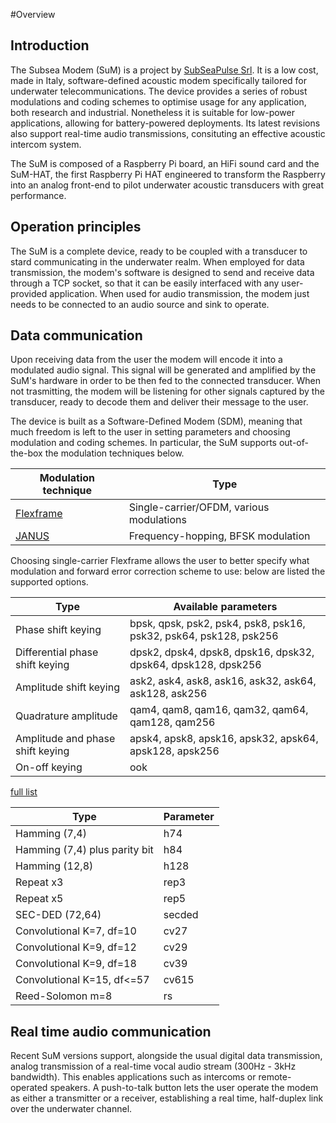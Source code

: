 #Overview
## Introduction
The Subsea Modem (SuM) is a project by [SubSeaPulse Srl](https://www.subseapulse.com/products/#sum). It is a low cost, made in Italy, software-defined acoustic modem specifically tailored for underwater telecommunications.
The device provides a series of robust modulations and coding schemes to optimise usage for any application, both research and industrial. Nonetheless it is suitable for low-power applications, allowing for battery-powered deployments. Its latest revisions also support real-time audio transmissions, consituting an effective acoustic intercom system.

The SuM is composed of a Raspberry Pi board, an HiFi sound card and the SuM-HAT, the first Raspberry Pi HAT engineered to transform the Raspberry into an analog front-end to pilot underwater acoustic transducers with great performance.

## Operation principles
The SuM is a complete device, ready to be coupled with a transducer to stard communicating in the underwater realm. When employed for data transmission, the modem's software is designed to send and receive data through a TCP socket, so that it can be easily interfaced with any user-provided application. When used for audio transmission, the modem just needs to be connected to an audio source and sink to operate.

## Data communication
Upon receiving data from the user the modem will encode it into a modulated audio signal. This signal will be generated and amplified by the SuM's hardware in order to be then fed to the connected transducer. When not trasmitting, the modem will be listening for other signals captured by the transducer, ready to decode them and deliver their message to the user.

The device is built as a Software-Defined Modem (SDM), meaning that much freedom is left to the user in setting parameters and choosing modulation and coding schemes. In particular, the SuM supports out-of-the-box the modulation techniques below.

|Modulation technique					|Type										|
|---------------------------------------|-------------------------------------------|
|[Flexframe](https://liquidsdr.org/)	|Single-carrier/OFDM, various modulations	|
|[JANUS](https://www.januswiki.com/)	|Frequency-hopping, BFSK modulation			|

Choosing single-carrier Flexframe allows the user to better specify what modulation and forward error correction scheme to use: below are listed the supported options.

|Type								|Available parameters													|
|-----------------------------------|-------------------------------------------------------------------|
|Phase shift keying					|bpsk, qpsk, psk2, psk4, psk8, psk16, psk32, psk64, psk128, psk256	|
|Differential phase shift keying	|dpsk2, dpsk4, dpsk8, dpsk16, dpsk32, dpsk64, dpsk128, dpsk256		|
|Amplitude shift keying				|ask2, ask4, ask8, ask16, ask32, ask64, ask128, ask256				|
|Quadrature amplitude				|qam4, qam8, qam16, qam32, qam64, qam128, qam256					|
|Amplitude and phase shift keying	|apsk4, apsk8, apsk16, apsk32, apsk64, apsk128, apsk256				|
|On-off keying						|ook																|
	
[full list](https://github.com/jgaeddert/liquid-dsp/blob/master/src/modem/src/modem_utilities.c#L34)

|Type							|Parameter	|
|-------------------------------|-----------|
|Hamming (7,4)					|h74		|
|Hamming (7,4) plus parity bit	|h84		|
|Hamming (12,8)					|h128		|
|Repeat x3						|rep3		|
|Repeat x5						|rep5		|
|SEC-DED (72,64)				|secded		|
|Convolutional K=7, df=10		|cv27		|
|Convolutional K=9, df=12		|cv29		|
|Convolutional K=9, df=18		|cv39		|
|Convolutional K=15, df<=57		|cv615		|
|Reed-Solomon m=8				|rs			|

## Real time audio communication
Recent SuM versions support, alongside the usual digital data transmission, analog transmission of a real-time vocal audio stream (300Hz - 3kHz bandwidth). This enables applications such as intercoms or remote-operated speakers. A push-to-talk button lets the user operate the modem as either a transmitter or a receiver, establishing a real time, half-duplex link over the underwater channel.
